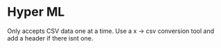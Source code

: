 # Hyper ML

Only accepts CSV data one at a time. Use a x -> csv conversion tool and add a header if there isnt one.
